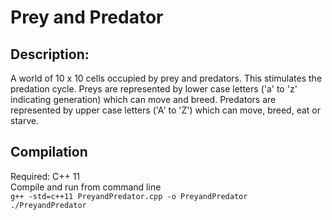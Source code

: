 # Prey and Predator
## Description:
A world of 10 x 10 cells occupied by prey and predators. This stimulates the predation cycle. Preys are represented by lower case letters ('a' to 'z' indicating generation) which can move and breed. Predators are represented by upper case letters ('A' to 'Z') which can move, breed, eat or starve. 

## Compilation 
Required: C++ 11 <br />
Compile and run from command line <br />
<code>g++ -std=c++11 PreyandPredator.cpp -o PreyandPredator</code> <br />
<code>./PreyandPredator</code>
